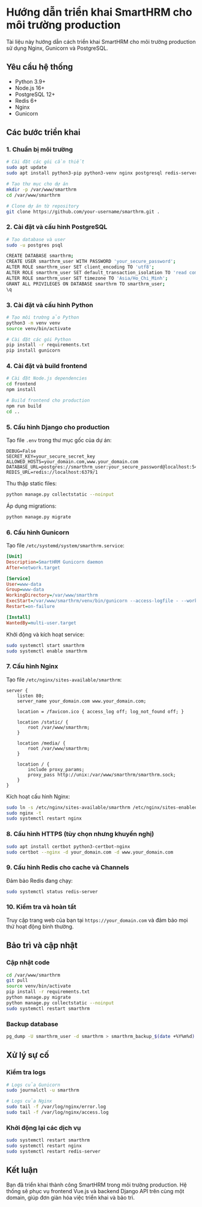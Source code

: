 # Hướng dẫn triển khai SmartHRM cho môi trường production

Tài liệu này hướng dẫn cách triển khai SmartHRM cho môi trường production sử dụng Nginx, Gunicorn và PostgreSQL.

## Yêu cầu hệ thống

- Python 3.9+
- Node.js 16+
- PostgreSQL 12+
- Redis 6+
- Nginx
- Gunicorn

## Các bước triển khai

### 1. Chuẩn bị môi trường

```bash
# Cài đặt các gói cần thiết
sudo apt update
sudo apt install python3-pip python3-venv nginx postgresql redis-server

# Tạo thư mục cho dự án
mkdir -p /var/www/smarthrm
cd /var/www/smarthrm

# Clone dự án từ repository
git clone https://github.com/your-username/smarthrm.git .
```

### 2. Cài đặt và cấu hình PostgreSQL

```bash
# Tạo database và user
sudo -u postgres psql

CREATE DATABASE smarthrm;
CREATE USER smarthrm_user WITH PASSWORD 'your_secure_password';
ALTER ROLE smarthrm_user SET client_encoding TO 'utf8';
ALTER ROLE smarthrm_user SET default_transaction_isolation TO 'read committed';
ALTER ROLE smarthrm_user SET timezone TO 'Asia/Ho_Chi_Minh';
GRANT ALL PRIVILEGES ON DATABASE smarthrm TO smarthrm_user;
\q
```

### 3. Cài đặt và cấu hình Python

```bash
# Tạo môi trường ảo Python
python3 -m venv venv
source venv/bin/activate

# Cài đặt các gói Python
pip install -r requirements.txt
pip install gunicorn
```

### 4. Cài đặt và build frontend

```bash
# Cài đặt Node.js dependencies
cd frontend
npm install

# Build frontend cho production
npm run build
cd ..
```

### 5. Cấu hình Django cho production

Tạo file `.env` trong thư mục gốc của dự án:

```
DEBUG=False
SECRET_KEY=your_secure_secret_key
ALLOWED_HOSTS=your_domain.com,www.your_domain.com
DATABASE_URL=postgres://smarthrm_user:your_secure_password@localhost:5432/smarthrm
REDIS_URL=redis://localhost:6379/1
```

Thu thập static files:

```bash
python manage.py collectstatic --noinput
```

Áp dụng migrations:

```bash
python manage.py migrate
```

### 6. Cấu hình Gunicorn

Tạo file `/etc/systemd/system/smarthrm.service`:

```ini
[Unit]
Description=SmartHRM Gunicorn daemon
After=network.target

[Service]
User=www-data
Group=www-data
WorkingDirectory=/var/www/smarthrm
ExecStart=/var/www/smarthrm/venv/bin/gunicorn --access-logfile - --workers 3 --bind unix:/var/www/smarthrm/smarthrm.sock smarthrm.wsgi:application
Restart=on-failure

[Install]
WantedBy=multi-user.target
```

Khởi động và kích hoạt service:

```bash
sudo systemctl start smarthrm
sudo systemctl enable smarthrm
```

### 7. Cấu hình Nginx

Tạo file `/etc/nginx/sites-available/smarthrm`:

```nginx
server {
    listen 80;
    server_name your_domain.com www.your_domain.com;

    location = /favicon.ico { access_log off; log_not_found off; }
    
    location /static/ {
        root /var/www/smarthrm;
    }
    
    location /media/ {
        root /var/www/smarthrm;
    }
    
    location / {
        include proxy_params;
        proxy_pass http://unix:/var/www/smarthrm/smarthrm.sock;
    }
}
```

Kích hoạt cấu hình Nginx:

```bash
sudo ln -s /etc/nginx/sites-available/smarthrm /etc/nginx/sites-enabled
sudo nginx -t
sudo systemctl restart nginx
```

### 8. Cấu hình HTTPS (tùy chọn nhưng khuyến nghị)

```bash
sudo apt install certbot python3-certbot-nginx
sudo certbot --nginx -d your_domain.com -d www.your_domain.com
```

### 9. Cấu hình Redis cho cache và Channels

Đảm bảo Redis đang chạy:

```bash
sudo systemctl status redis-server
```

### 10. Kiểm tra và hoàn tất

Truy cập trang web của bạn tại `https://your_domain.com` và đảm bảo mọi thứ hoạt động bình thường.

## Bảo trì và cập nhật

### Cập nhật code

```bash
cd /var/www/smarthrm
git pull
source venv/bin/activate
pip install -r requirements.txt
python manage.py migrate
python manage.py collectstatic --noinput
sudo systemctl restart smarthrm
```

### Backup database

```bash
pg_dump -U smarthrm_user -d smarthrm > smarthrm_backup_$(date +%Y%m%d).sql
```

## Xử lý sự cố

### Kiểm tra logs

```bash
# Logs của Gunicorn
sudo journalctl -u smarthrm

# Logs của Nginx
sudo tail -f /var/log/nginx/error.log
sudo tail -f /var/log/nginx/access.log
```

### Khởi động lại các dịch vụ

```bash
sudo systemctl restart smarthrm
sudo systemctl restart nginx
sudo systemctl restart redis-server
```

## Kết luận

Bạn đã triển khai thành công SmartHRM trong môi trường production. Hệ thống sẽ phục vụ frontend Vue.js và backend Django API trên cùng một domain, giúp đơn giản hóa việc triển khai và bảo trì.
